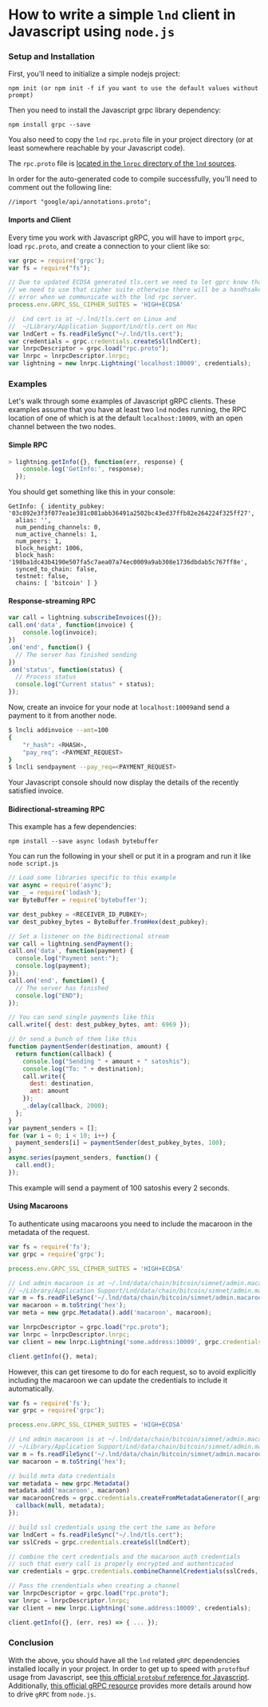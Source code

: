 # How to write a simple `lnd` client in Javascript using `node.js`

### Setup and Installation

First, you'll need to initialize a simple nodejs project:
```
npm init (or npm init -f if you want to use the default values without prompt)
```

Then you need to install the Javascript grpc library dependency:
```
npm install grpc --save
```

You also need to copy the `lnd` `rpc.proto` file in your project directory (or
at least somewhere reachable by your Javascript code).

The `rpc.proto` file is [located in the `lnrpc` directory of the `lnd`
sources](https://github.com/wakiyamap/lnd/blob/master/lnrpc/rpc.proto).

In order for the auto-generated code to compile successfully, you'll need to
comment out the following line:

```
//import "google/api/annotations.proto";
```

#### Imports and Client

Every time you work with Javascript gRPC, you will have to import `grpc`, load
`rpc.proto`, and create a connection to your client like so:

```js
var grpc = require('grpc');
var fs = require("fs");

// Due to updated ECDSA generated tls.cert we need to let gprc know that
// we need to use that cipher suite otherwise there will be a handhsake
// error when we communicate with the lnd rpc server.
process.env.GRPC_SSL_CIPHER_SUITES = 'HIGH+ECDSA'

//  Lnd cert is at ~/.lnd/tls.cert on Linux and
//  ~/Library/Application Support/Lnd/tls.cert on Mac
var lndCert = fs.readFileSync("~/.lnd/tls.cert");
var credentials = grpc.credentials.createSsl(lndCert);
var lnrpcDescriptor = grpc.load("rpc.proto");
var lnrpc = lnrpcDescriptor.lnrpc;
var lightning = new lnrpc.Lightning('localhost:10009', credentials);
```

### Examples

Let's walk through some examples of Javascript gRPC clients. These examples
assume that you have at least two `lnd` nodes running, the RPC location of one
of which is at the default `localhost:10009`, with an open channel between the
two nodes.

#### Simple RPC

```js
> lightning.getInfo({}, function(err, response) {
  	console.log('GetInfo:', response);
  });
```

You should get something like this in your console:

```
GetInfo: { identity_pubkey: '03c892e3f3f077ea1e381c081abb36491a2502bc43ed37ffb82e264224f325ff27',
  alias: '',
  num_pending_channels: 0,
  num_active_channels: 1,
  num_peers: 1,
  block_height: 1006,
  block_hash: '198ba1dc43b4190e507fa5c7aea07a74ec0009a9ab308e1736dbdab5c767ff8e',
  synced_to_chain: false,
  testnet: false,
  chains: [ 'bitcoin' ] }
```

#### Response-streaming RPC

```js
var call = lightning.subscribeInvoices({});
call.on('data', function(invoice) {
    console.log(invoice);
})
.on('end', function() {
  // The server has finished sending
})
.on('status', function(status) {
  // Process status
  console.log("Current status" + status);
});
```

Now, create an invoice for your node at `localhost:10009`and send a payment to
it from another node.
```bash
$ lncli addinvoice --amt=100
{
	"r_hash": <RHASH>,
	"pay_req": <PAYMENT_REQUEST>
}
$ lncli sendpayment --pay_req=<PAYMENT_REQUEST>
```
Your Javascript console should now display the details of the recently satisfied
invoice.

#### Bidirectional-streaming RPC

This example has a few dependencies:
```shell
npm install --save async lodash bytebuffer
```

You can run the following in your shell or put it in a program and run it like
`node script.js`

```js
// Load some libraries specific to this example
var async = require('async');
var _ = require('lodash');
var ByteBuffer = require('bytebuffer');

var dest_pubkey = <RECEIVER_ID_PUBKEY>;
var dest_pubkey_bytes = ByteBuffer.fromHex(dest_pubkey);

// Set a listener on the bidirectional stream
var call = lightning.sendPayment();
call.on('data', function(payment) {
  console.log("Payment sent:");
  console.log(payment);
});
call.on('end', function() {
  // The server has finished
  console.log("END");
});

// You can send single payments like this
call.write({ dest: dest_pubkey_bytes, amt: 6969 });

// Or send a bunch of them like this
function paymentSender(destination, amount) {
  return function(callback) {
    console.log("Sending " + amount + " satoshis");
    console.log("To: " + destination);
    call.write({
      dest: destination,
      amt: amount
    });
    _.delay(callback, 2000);
  };
}
var payment_senders = [];
for (var i = 0; i < 10; i++) {
  payment_senders[i] = paymentSender(dest_pubkey_bytes, 100);
}
async.series(payment_senders, function() {
  call.end();
});

```
This example will send a payment of 100 satoshis every 2 seconds.


#### Using Macaroons

To authenticate using macaroons you need to include the macaroon in the metadata of the request.

```js
var fs = require('fs');
var grpc = require('grpc');

process.env.GRPC_SSL_CIPHER_SUITES = 'HIGH+ECDSA'

// Lnd admin macaroon is at ~/.lnd/data/chain/bitcoin/simnet/admin.macaroon on Linux and
// ~/Library/Application Support/Lnd/data/chain/bitcoin/simnet/admin.macaroon on Mac
var m = fs.readFileSync('~/.lnd/data/chain/bitcoin/simnet/admin.macaroon');
var macaroon = m.toString('hex');
var meta = new grpc.Metadata().add('macaroon', macaroon);

var lnrpcDescriptor = grpc.load("rpc.proto");
var lnrpc = lnrpcDescriptor.lnrpc;
var client = new lnrpc.Lightning('some.address:10009', grpc.credentials.createInsecure());

client.getInfo({}, meta);
```

However, this can get tiresome to do for each request, so to avoid explicitly including the macaroon we can update the credentials to include it automatically.

```js
var fs = require('fs');
var grpc = require('grpc');

process.env.GRPC_SSL_CIPHER_SUITES = 'HIGH+ECDSA'

// Lnd admin macaroon is at ~/.lnd/data/chain/bitcoin/simnet/admin.macaroon on Linux and
// ~/Library/Application Support/Lnd/data/chain/bitcoin/simnet/admin.macaroon on Mac
var m = fs.readFileSync('~/.lnd/data/chain/bitcoin/simnet/admin.macaroon');
var macaroon = m.toString('hex');

// build meta data credentials
var metadata = new grpc.Metadata()
metadata.add('macaroon', macaroon)
var macaroonCreds = grpc.credentials.createFromMetadataGenerator((_args, callback) => {
  callback(null, metadata);
});

// build ssl credentials using the cert the same as before
var lndCert = fs.readFileSync("~/.lnd/tls.cert");
var sslCreds = grpc.credentials.createSsl(lndCert);

// combine the cert credentials and the macaroon auth credentials
// such that every call is properly encrypted and authenticated
var credentials = grpc.credentials.combineChannelCredentials(sslCreds, macaroonCreds);

// Pass the crendentials when creating a channel
var lnrpcDescriptor = grpc.load("rpc.proto");
var lnrpc = lnrpcDescriptor.lnrpc;
var client = new lnrpc.Lightning('some.address:10009', credentials);

client.getInfo({}, (err, res) => { ... });
```


### Conclusion

With the above, you should have all the `lnd` related `gRPC` dependencies
installed locally in your project. In order to get up to speed with `protofbuf`
usage from Javascript, see [this official `protobuf` reference for
Javascript](https://developers.google.com/protocol-buffers/docs/reference/javascript-generated).
Additionally, [this official gRPC
resource](http://www.grpc.io/docs/tutorials/basic/node.html) provides more
details around how to drive `gRPC` from `node.js`.
